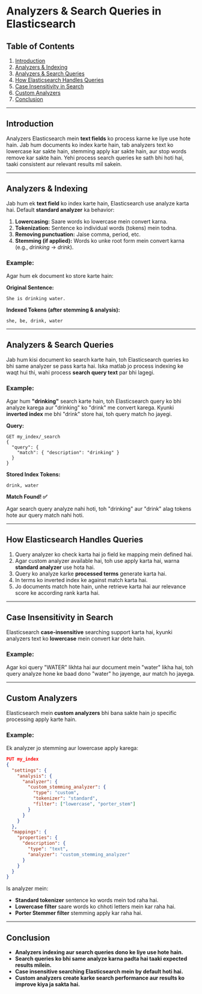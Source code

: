 # Analyzers & Search Queries in Elasticsearch

## Table of Contents
1. [Introduction](#introduction)
2. [Analyzers & Indexing](#analyzers--indexing)
3. [Analyzers & Search Queries](#analyzers--search-queries)
4. [How Elasticsearch Handles Queries](#how-elasticsearch-handles-queries)
5. [Case Insensitivity in Search](#case-insensitivity-in-search)
6. [Custom Analyzers](#custom-analyzers)
7. [Conclusion](#conclusion)

---

## Introduction
Analyzers Elasticsearch mein **text fields** ko process karne ke liye use hote hain. Jab hum documents ko index karte hain, tab analyzers text ko lowercase kar sakte hain, stemming apply kar sakte hain, aur stop words remove kar sakte hain. Yehi process search queries ke sath bhi hoti hai, taaki consistent aur relevant results mil sakein.

---

## Analyzers & Indexing
Jab hum ek **text field** ko index karte hain, Elasticsearch use analyze karta hai. Default **standard analyzer** ka behavior:

1. **Lowercasing:** Saare words ko lowercase mein convert karna.
2. **Tokenization:** Sentence ko individual words (tokens) mein todna.
3. **Removing punctuation:** Jaise comma, period, etc.
4. **Stemming (if applied):** Words ko unke root form mein convert karna (e.g., *drinking* → *drink*).

### Example:
Agar hum ek document ko store karte hain:

**Original Sentence:**
```
She is drinking water.
```

**Indexed Tokens (after stemming & analysis):**
```
she, be, drink, water
```

---

## Analyzers & Search Queries
Jab hum kisi document ko search karte hain, toh Elasticsearch queries ko bhi same analyzer se pass karta hai. Iska matlab jo process indexing ke waqt hui thi, wahi process **search query text** par bhi lagegi.

### Example:
Agar hum **"drinking"** search karte hain, toh Elasticsearch query ko bhi analyze karega aur "drinking" ko "drink" me convert karega. Kyunki **inverted index** me bhi "drink" store hai, toh query match ho jayegi.

**Query:**
```
GET my_index/_search
{
  "query": {
    "match": { "description": "drinking" }
  }
}
```

**Stored Index Tokens:**
```
drink, water
```

**Match Found! ✅**

Agar search query analyze nahi hoti, toh "drinking" aur "drink" alag tokens hote aur query match nahi hoti.

---

## How Elasticsearch Handles Queries
1. Query analyzer ko check karta hai jo field ke mapping mein defined hai.
2. Agar custom analyzer available hai, toh use apply karta hai, warna **standard analyzer** use hota hai.
3. Query ko analyze karke **processed terms** generate karta hai.
4. In terms ko inverted index ke against match karta hai.
5. Jo documents match hote hain, unhe retrieve karta hai aur relevance score ke according rank karta hai.

---

## Case Insensitivity in Search
Elasticsearch **case-insensitive** searching support karta hai, kyunki analyzers text ko **lowercase** mein convert kar dete hain.

### Example:
Agar koi query "WATER" likhta hai aur document mein "water" likha hai, toh query analyze hone ke baad dono "water" ho jayenge, aur match ho jayega.

---

## Custom Analyzers
Elasticsearch mein **custom analyzers** bhi bana sakte hain jo specific processing apply karte hain.

### Example:
Ek analyzer jo stemming aur lowercase apply karega:

```json
PUT my_index
{
  "settings": {
    "analysis": {
      "analyzer": {
        "custom_stemming_analyzer": {
          "type": "custom",
          "tokenizer": "standard",
          "filter": ["lowercase", "porter_stem"]
        }
      }
    }
  },
  "mappings": {
    "properties": {
      "description": {
        "type": "text",
        "analyzer": "custom_stemming_analyzer"
      }
    }
  }
}
```

Is analyzer mein:
- **Standard tokenizer** sentence ko words mein tod raha hai.
- **Lowercase filter** saare words ko chhoti letters mein kar raha hai.
- **Porter Stemmer filter** stemming apply kar raha hai.

---

## Conclusion
- **Analyzers indexing aur search queries dono ke liye use hote hain.**
- **Search queries ko bhi same analyze karna padta hai taaki expected results milein.**
- **Case insensitive searching Elasticsearch mein by default hoti hai.**
- **Custom analyzers create karke search performance aur results ko improve kiya ja sakta hai.**

